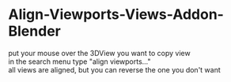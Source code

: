 # Align-Viewports-Views-Addon-Blender

put your mouse over the 3DView you want to copy view  
in the search menu type "align viewports..."  
all views are aligned, but you can reverse the one you don't want  
